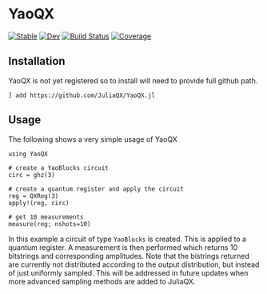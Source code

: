 # YaoQX

[![Stable](https://img.shields.io/badge/docs-stable-blue.svg)](https://Roger-luo.github.io/YaoQX.jl/stable)
[![Dev](https://img.shields.io/badge/docs-dev-blue.svg)](https://Roger-luo.github.io/YaoQX.jl/dev)
[![Build Status](https://github.com/Roger-luo/YaoQX.jl/workflows/CI/badge.svg)](https://github.com/Roger-luo/YaoQX.jl/actions)
[![Coverage](https://codecov.io/gh/Roger-luo/YaoQX.jl/branch/master/graph/badge.svg)](https://codecov.io/gh/Roger-luo/YaoQX.jl)

## Installation

YaoQX is not yet registered so to install will need to provide full github path.

```
] add https://github.com/JuliaQX/YaoQX.jl
```

## Usage

The following shows a very simple usage of YaoQX

```
using YaoQX

# create a YaoBlocks circuit
circ = ghz(3)

# create a quantum register and apply the circuit
reg = QXReg(3)
apply!(reg, circ)

# get 10 measurements
measure(reg; nshots=10)
```

In this example a circuit of type `YaoBlocks` is created. This is applied to a quantum
register. A measurement is then performed which returns 10 bitstrings and corresponding
amplitudes. Note that the bistrings returned are currently not distributed according to
the output distribution, but instead of just uniformly sampled. This will be addressed in
future updates when more advanced sampling methods are added to JuliaQX.